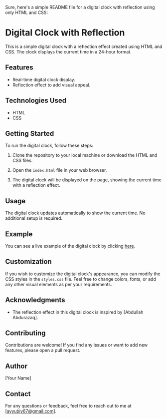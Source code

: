 Sure, here's a simple README file for a digital clock with reflection using only HTML and CSS:

# Digital Clock with Reflection

This is a simple digital clock with a reflection effect created using HTML and CSS. The clock displays the current time in a 24-hour format.

## Features

- Real-time digital clock display.
- Reflection effect to add visual appeal.

## Technologies Used

- HTML
- CSS

## Getting Started

To run the digital clock, follow these steps:

1. Clone the repository to your local machine or download the HTML and CSS files.

2. Open the `index.html` file in your web browser.

3. The digital clock will be displayed on the page, showing the current time with a reflection effect.

## Usage

The digital clock updates automatically to show the current time. No additional setup is required.

## Example

You can see a live example of the digital clock by clicking [here](https://example.com).

## Customization

If you wish to customize the digital clock's appearance, you can modify the CSS styles in the `styles.css` file. Feel free to change colors, fonts, or add any other visual elements as per your requirements.

## Acknowledgments

- The reflection effect in this digital clock is inspired by [Abdullah Abdurazaq].

## Contributing

Contributions are welcome! If you find any issues or want to add new features, please open a pull request.

## Author

[Your Name]

## Contact

For any questions or feedback, feel free to reach out to me at [ayyubiy67@gmail.com].
